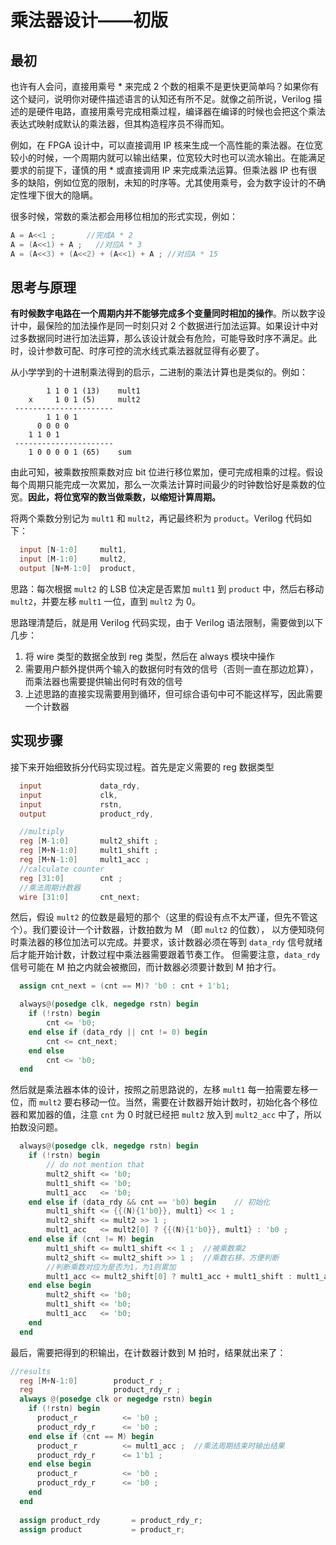 # 乘法器设计——初版

## 最初

也许有人会问，直接用乘号 * 来完成 2 个数的相乘不是更快更简单吗？如果你有这个疑问，说明你对硬件描述语言的认知还有所不足。就像之前所说，Verilog 描述的是硬件电路，直接用乘号完成相乘过程，编译器在编译的时候也会把这个乘法表达式映射成默认的乘法器，但其构造程序员不得而知。

例如，在 FPGA 设计中，可以直接调用 IP 核来生成一个高性能的乘法器。在位宽较小的时候，一个周期内就可以输出结果，位宽较大时也可以流水输出。在能满足要求的前提下，谨慎的用 * 或直接调用 IP 来完成乘法运算。但乘法器 IP 也有很多的缺陷，例如位宽的限制，未知的时序等。尤其使用乘号，会为数字设计的不确定性埋下很大的隐瞒。

很多时候，常数的乘法都会用移位相加的形式实现，例如：

```verilog
A = A<<1 ;       //完成A * 2
A = (A<<1) + A ;   //对应A * 3
A = (A<<3) + (A<<2) + (A<<1) + A ; //对应A * 15
```

## 思考与原理

**有时候数字电路在一个周期内并不能够完成多个变量同时相加的操作**。所以数字设计中，最保险的加法操作是同一时刻只对 2 个数据进行加法运算。如果设计中对过多数据同时进行加法运算，那么该设计就会有危险，可能导致时序不满足。此时，设计参数可配、时序可控的流水线式乘法器就显得有必要了。

从小学学到的十进制乘法得到的启示，二进制的乘法计算也是类似的。例如：

```
        1 1 0 1 (13)    mult1
    x     1 0 1 (5)     mult2
 ----------------------
        1 1 0 1
      0 0 0 0
    1 1 0 1
 ----------------------
    1 0 0 0 0 1 (65)    sum
```


由此可知，被乘数按照乘数对应 bit 位进行移位累加，便可完成相乘的过程。假设每个周期只能完成一次累加，那么一次乘法计算时间最少的时钟数恰好是乘数的位宽。**因此，将位宽窄的数当做乘数，以缩短计算周期。**

将两个乘数分别记为 `mult1` 和 `mult2`，再记最终积为 `product`。Verilog 代码如下：

```verilog
  input [N-1:0]     mult1,
  input [M-1:0]     mult2,
  output [N+M-1:0]  product,
```

思路：每次根据 `mult2` 的 LSB 位决定是否累加 `mult1` 到 `product` 中，然后右移动 `mult2`，并要左移 `mult1` 一位，直到 `mult2` 为 0。

思路理清楚后，就是用 Verilog 代码实现，由于 Verilog 语法限制，需要做到以下几步：
1. 将 wire 类型的数据全放到 reg 类型，然后在 always 模块中操作
2. 需要用户额外提供两个输入的数据何时有效的信号（否则一直在那边尬算），而乘法器也需要提供输出何时有效的信号
3. 上述思路的直接实现需要用到循环，但可综合语句中可不能这样写，因此需要一个计数器

## 实现步骤

接下来开始细致拆分代码实现过程。首先是定义需要的 reg 数据类型

```verilog
  input             data_rdy,
  input             clk,
  input             rstn,
  output            product_rdy,

  //multiply
  reg [M-1:0]       mult2_shift ;
  reg [M+N-1:0]     mult1_shift ;
  reg [M+N-1:0]     mult1_acc ;
  //calculate counter
  reg [31:0]        cnt ;
  //乘法周期计数器
  wire [31:0]       cnt_next;
```

然后，假设 `mult2` 的位数是最短的那个（这里的假设有点不太严谨，但先不管这个）。我们要设计一个计数器，计数拍数为 M （即 `mult2` 的位数），
以方便知晓何时乘法器的移位加法可以完成。并要求，该计数器必须在等到 `data_rdy` 信号就绪后才能开始计数，计数过程中乘法器需要跟着节奏工作。
但需要注意，`data_rdy` 信号可能在 M 拍之内就会被撤回，而计数器必须要计数到 M 拍才行。

```verilog
  assign cnt_next = (cnt == M)? 'b0 : cnt + 1'b1;

  always@(posedge clk, negedge rstn) begin
    if (!rstn) begin
        cnt <= 'b0;
    end else if (data_rdy || cnt != 0) begin
        cnt <= cnt_next;
    end else
        cnt <= 'b0;
  end
```

然后就是乘法器本体的设计，按照之前思路说的，左移 `mult1` 每一拍需要左移一位，而 `mult2` 要右移动一位。当然，需要在计数器开始计数时，初始化各个移位器和累加器的值，注意 `cnt` 为 0 时就已经把 `mult2` 放入到 `mult2_acc` 中了，所以拍数没问题。

```verilog
  always@(posedge clk, negedge rstn) begin
    if (!rstn) begin
        // do not mention that
        mult2_shift <= 'b0;
        mult1_shift <= 'b0;
        mult1_acc   <= 'b0;
    end else if (data_rdy && cnt == 'b0) begin    // 初始化
        mult1_shift <= {{(N){1'b0}}, mult1} << 1 ;
        mult2_shift <= mult2 >> 1 ;
        mult1_acc   <= mult2[0] ? {{(N){1'b0}}, mult1} : 'b0 ;
    end else if (cnt != M) begin
        mult1_shift <= mult1_shift << 1 ;  //被乘数乘2
        mult2_shift <= mult2_shift >> 1 ;  //乘数右移，方便判断
        //判断乘数对应为是否为1，为1则累加
        mult1_acc <= mult2_shift[0] ? mult1_acc + mult1_shift : mult1_acc ;
    end else begin
        mult2_shift <= 'b0;
        mult1_shift <= 'b0;
        mult1_acc   <= 'b0;
    end
  end

```

最后，需要把得到的积输出，在计数器计数到 M 拍时，结果就出来了：

```verilog
//results
  reg [M+N-1:0]        product_r ;
  reg                  product_rdy_r ;
  always @(posedge clk or negedge rstn) begin
    if (!rstn) begin
      product_r          <= 'b0 ;
      product_rdy_r      <= 'b0 ;
    end else if (cnt == M) begin
      product_r          <= mult1_acc ;  //乘法周期结束时输出结果
      product_rdy_r      <= 1'b1 ;
    end else begin
      product_r          <= 'b0 ;
      product_rdy_r      <= 'b0 ;
    end
  end
  
  assign product_rdy       = product_rdy_r;
  assign product           = product_r;
```